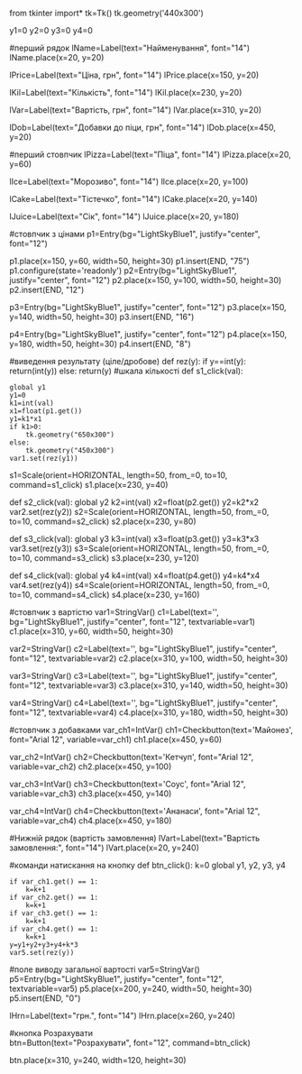 from tkinter import*
tk=Tk()
tk.geometry('440x300')

y1=0
y2=0
y3=0
y4=0

#перший рядок
lName=Label(text="Найменування", font="14")
lName.place(x=20, y=20)

lPrice=Label(text="Ціна, грн", font="14")
lPrice.place(x=150, y=20)

lKil=Label(text="Кількість", font="14")
lKil.place(x=230, y=20)

lVar=Label(text="Вартість, грн", font="14")
lVar.place(x=310, y=20)

lDob=Label(text="Добавки до піци, грн", font="14")
lDob.place(x=450, y=20)

#перший стовпчик
lPizza=Label(text="Піца", font="14")
lPizza.place(x=20, y=60)

lIce=Label(text="Морозиво", font="14")
lIce.place(x=20, y=100)

lCake=Label(text="Тістечко", font="14")
lCake.place(x=20, y=140)

lJuice=Label(text="Сік", font="14")
lJuice.place(x=20, y=180)

#стовпчик з цінами
p1=Entry(bg="LightSkyBlue1", justify="center", font="12")

p1.place(x=150, y=60,  width=50, height=30)
p1.insert(END, "75")
p1.configure(state='readonly')
p2=Entry(bg="LightSkyBlue1", justify="center", font="12")
p2.place(x=150, y=100,  width=50, height=30)
p2.insert(END, "12")

p3=Entry(bg="LightSkyBlue1", justify="center", font="12")
p3.place(x=150, y=140,  width=50, height=30)
p3.insert(END, "16")

p4=Entry(bg="LightSkyBlue1", justify="center", font="12")
p4.place(x=150, y=180,  width=50, height=30)
p4.insert(END, "8")

#виведення результату (ціле/дробове)
def rez(y):
    if y==int(y):
        return(int(y))
    else:
        return(y)
#шкала кількості
def s1_click(val):
    
    global y1
    y1=0
    k1=int(val)
    x1=float(p1.get())
    y1=k1*x1
    if k1>0:
        tk.geometry("650x300")
    else:
        tk.geometry("450x300")
    var1.set(rez(y1))
s1=Scale(orient=HORIZONTAL, length=50, from_=0, to=10, command=s1_click)
s1.place(x=230, y=40)

def s2_click(val):
    global y2
    k2=int(val)
    x2=float(p2.get())
    y2=k2*x2
    var2.set(rez(y2))
s2=Scale(orient=HORIZONTAL, length=50, from_=0, to=10, command=s2_click)
s2.place(x=230, y=80)

def s3_click(val):
    global y3
    k3=int(val)
    x3=float(p3.get())
    y3=k3*x3
    var3.set(rez(y3))
s3=Scale(orient=HORIZONTAL, length=50, from_=0, to=10, command=s3_click)
s3.place(x=230, y=120)

def s4_click(val):
    global y4
    k4=int(val)
    x4=float(p4.get())
    y4=k4*x4
    var4.set(rez(y4))
s4=Scale(orient=HORIZONTAL, length=50, from_=0, to=10, command=s4_click)
s4.place(x=230, y=160)

#стовпчик з вартістю
var1=StringVar()
c1=Label(text='', bg="LightSkyBlue1", justify="center", font="12", textvariable=var1)
c1.place(x=310, y=60,  width=50, height=30)

var2=StringVar()
c2=Label(text='', bg="LightSkyBlue1", justify="center", font="12", textvariable=var2)
c2.place(x=310, y=100,  width=50, height=30)

var3=StringVar()
c3=Label(text='', bg="LightSkyBlue1", justify="center", font="12", textvariable=var3)
c3.place(x=310, y=140,  width=50, height=30)

var4=StringVar()
c4=Label(text='', bg="LightSkyBlue1", justify="center", font="12", textvariable=var4)
c4.place(x=310, y=180,  width=50, height=30)

#стовпчик з добавками
var_ch1=IntVar()
ch1=Checkbutton(text='Майонез', font="Arial 12", variable=var_ch1)
ch1.place(x=450, y=60)

var_ch2=IntVar()
ch2=Checkbutton(text='Кетчуп', font="Arial 12", variable=var_ch2)
ch2.place(x=450, y=100)

var_ch3=IntVar()
ch3=Checkbutton(text='Соус', font="Arial 12", variable=var_ch3)
ch3.place(x=450, y=140)

var_ch4=IntVar()
ch4=Checkbutton(text='Ананаси', font="Arial 12", variable=var_ch4)
ch4.place(x=450, y=180)

#Нижній рядок (вартість замовлення)
lVart=Label(text="Вартість замовлення:", font="14")
lVart.place(x=20, y=240)

#команди натискання на кнопку
def btn_click():
    k=0
    global y1, y2, y3, y4

    if var_ch1.get() == 1:
        k=k+1
    if var_ch2.get() == 1:
        k=k+1
    if var_ch3.get() == 1:
        k=k+1
    if var_ch4.get() == 1:
        k=k+1
    y=y1+y2+y3+y4+k*3
    var5.set(rez(y))
    
#поле виводу загальної вартості
var5=StringVar()     
p5=Entry(bg="LightSkyBlue1", justify="center", font="12", textvariable=var5)
p5.place(x=200, y=240,  width=50, height=30)
p5.insert(END, "0")

lHrn=Label(text="грн.", font="14")
lHrn.place(x=260, y=240)

#кнопка Розрахувати   
btn=Button(text="Розрахувати", font="12", command=btn_click)


btn.place(x=310, y=240, width=120, height=30)
